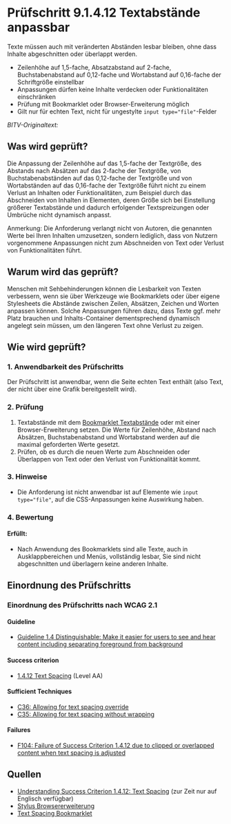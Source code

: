 # Prüfschritt 9.1.4.12 Textabstände anpassbar

Texte müssen auch mit veränderten Abständen lesbar bleiben, ohne dass Inhalte abgeschnitten oder überlappt werden.

-   Zeilenhöhe auf 1,5-fache, Absatzabstand auf 2-fache, Buchstabenabstand auf 0,12-fache und Wortabstand auf 0,16-fache der Schriftgröße einstellbar
-   Anpassungen dürfen keine Inhalte verdecken oder Funktionalitäten einschränken
-   Prüfung mit Bookmarklet oder Browser-Erweiterung möglich
-   Gilt nur für echten Text, nicht für ungestylte `input type="file"`-Felder

_BITV-Originaltext:_

## Was wird geprüft?

Die Anpassung der Zeilenhöhe auf das 1,5-fache der Textgröße, des Abstands nach Absätzen auf das 2-fache der Textgröße, von Buchstabenabständen auf das 0,12-fache der Textgröße und von Wortabständen auf das 0,16-fache der Textgröße führt nicht zu einem Verlust an Inhalten oder Funktionalitäten, zum Beispiel durch das Abschneiden von Inhalten in Elementen, deren Größe sich bei Einstellung größerer Textabstände und dadurch erfolgender Textspreizungen oder Umbrüche nicht dynamisch anpasst.

Anmerkung: Die Anforderung verlangt nicht von Autoren, die genannten Werte bei Ihren Inhalten umzusetzen, sondern lediglich, dass von Nutzern vorgenommene Anpassungen nicht zum Abschneiden von Text oder Verlust von Funktionalitäten führt.

## Warum wird das geprüft?

Menschen mit Sehbehinderungen können die Lesbarkeit von Texten verbessern, wenn sie über Werkzeuge wie Bookmarklets oder über eigene Stylesheets die Abstände zwischen Zeilen, Absätzen, Zeichen und Worten anpassen können. Solche Anpassungen führen dazu, dass Texte ggf. mehr Platz brauchen und Inhalts-Container dementsprechend dynamisch angelegt sein müssen, um den längeren Text ohne Verlust zu zeigen.

## Wie wird geprüft?

### 1\. Anwendbarkeit des Prüfschritts

Der Prüfschritt ist anwendbar, wenn die Seite echten Text enthält (also Text, der nicht über eine Grafik bereitgestellt wird).

### 2\. Prüfung

1.  Textabstände mit dem [Bookmarklet Textabstände](https://www.bitvtest.de/bitv_test/das_testverfahren_im_detail/werkzeugliste/bookmarklets.html) oder mit einer Browser-Erweiterung setzen. Die Werte für Zeilenhöhe, Abstand nach Absätzen, Buchstabenabstand und Wortabstand werden auf die maximal geforderten Werte gesetzt.
2.  Prüfen, ob es durch die neuen Werte zum Abschneiden oder Überlappen von Text oder den Verlust von Funktionalität kommt.

### 3\. Hinweise

-   Die Anforderung ist nicht anwendbar ist auf Elemente wie `input type="file"`, auf die CSS-Anpassungen keine Auswirkung haben.

### 4\. Bewertung

#### Erfüllt:

-   Nach Anwendung des Bookmarklets sind alle Texte, auch in Ausklappbereichen und Menüs, vollständig lesbar, Sie sind nicht abgeschnitten und überlagern keine anderen Inhalte.

## Einordnung des Prüfschritts

### Einordnung des Prüfschritts nach WCAG 2.1

#### Guideline

-   [Guideline 1.4 Distinguishable: Make it easier for users to see and hear content including separating foreground from background](https://www.w3.org/TR/WCAG21/#distinguishable)

#### Success criterion

-   [1.4.12 Text Spacing](https://www.w3.org/TR/WCAG21/#text-spacing) (Level AA)

#### Sufficient Techniques

-   [C36: Allowing for text spacing override](https://www.w3.org/WAI/WCAG21/Techniques/css/C36.html)
-   [C35: Allowing for text spacing without wrapping](https://www.w3.org/WAI/WCAG21/Techniques/css/C35.html)

#### Failures

-   [F104: Failure of Success Criterion 1.4.12 due to clipped or overlapped content when text spacing is adjusted](https://www.w3.org/WAI/WCAG21/Techniques/failures/F104)

## Quellen

-   [Understanding Success Criterion 1.4.12: Text Spacing](https://www.w3.org/WAI/WCAG21/Understanding/text-spacing.html) (zur Zeit nur auf Englisch verfügbar)
-   [Stylus Browsererweiterung](https://github.com/openstyles/stylus/blob/master/README.md)
-   [Text Spacing Bookmarklet](https://www.html5accessibility.com/tests/tsbookmarklet.html)
